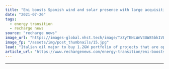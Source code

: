 ```yaml
---
title: "Eni boosts Spanish wind and solar presence with large acquisition"
date: "2021-07-26"
tags: 
  - energy transition
  - recharge news
source: "recharge news"
image_url: "https://images-global.nhst.tech/image/TzZyTENLWnV3UW85bk1VLzdnelh3ZnZjNi9meWZKcGErRlo4cWUzbldCUT0=/nhst/binary/4d6898858cada37af616d985a59d3a2d"
image_fp: "/assets/img/post_thumbnails/15.jpg"
lead: "Italian oil major to buy 1.2GW portfolio of projects that are operational or in advanced development"
article_url: "https://www.rechargenews.com/energy-transition/eni-boosts-spanish-wind-and-solar-presence-with-large-acquisition/2-1-1044461"
---
```


---
